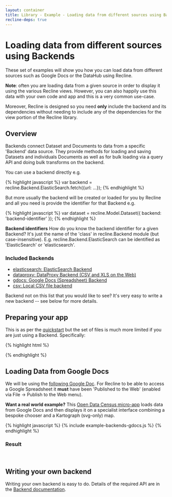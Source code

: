 ```yaml
---
layout: container
title: Library - Example - Loading data from different sources using Backends
recline-deps: true
---
```


<div class="page-header">
  <h1>
    Loading data from different sources using Backends
  </h1>
</div>

These set of examples will show you how you can load data from different
sources such as Google Docs or the DataHub using Recline.

<div class="alert alert-info">
<p><strong>Note</strong>: often you are loading data from a given source in
order to display it using the various Recline views. However, you can also
happily use this data with your own code and app and this is a very common
use-case.</p>
<p>Moreover, Recline is designed so you need <strong>only</strong> include the
backend and its dependencies without needing to include any of the dependencies
for the view portion of the Recline library.</p>
</div>

## Overview

Backends connect Dataset and Documents to data from a specific 'Backend' data
source. They provide methods for loading and saving Datasets and individuals
Documents as well as for bulk loading via a query API and doing bulk transforms
on the backend.

You can use a backend directly e.g.

{% highlight javascript %}
var backend = recline.Backend.ElasticSearch.fetch({url: ...});
{% endhighlight %}

But more usually the backend will be created or loaded for you by Recline and all you need is provide the identifier for that Backend e.g.

{% highlight javascript %}
var dataset = recline.Model.Dataset({
  backend: 'backend-identifier'
});
{% endhighlight %}

<div class="alert alert-info">
<strong>Backend identifiers</strong>
How do you know the backend identifier for a given Backend? It's just the name of the 'class' in recline.Backend module (but case-insensitive). E.g. recline.Backend.ElasticSearch can be identified as 'ElasticSearch' or 'elasticsearch'.
</div>

### Included Backends

* [elasticsearch: ElasticSearch Backend](docs/backend/elasticsearch.html)
* [dataproxy: DataProxy Backend (CSV and XLS on the Web)](docs/backend/dataproxy.html)
* [gdocs: Google Docs (Spreadsheet) Backend](docs/backend/gdocs.html)
* [csv: Local CSV file backend](docs/backend/csv.html)

Backend not on this list that you would like to see? It's very easy to write a new backend -- see below for more details.

## Preparing your app

This is as per the [quickstart](example-quickstart.html) but the set of files is much more limited if you are just using a Backend. Specifically:

{% highlight html %}
<!-- 3rd party dependencies -->
<script type="text/javascript" src="vendor/jquery/1.7.1/jquery.js"></script>
<script type="text/javascript" src="vendor/underscore/1.1.6/underscore.js"></script>
<script type="text/javascript" src="vendor/backbone/0.5.1/backbone.js"></script>
<!-- include the backend code you need e.g. here for gdocs -->
<script type="text/javascript" src="src/backend/gdocs.js"></script>

<!-- Or you can just include all of recline. -->
<script type="text/javascript" src="dist/recline.js"></script>
{% endhighlight %}


## Loading Data from Google Docs

We will be using the [following Google
Doc](https://docs.google.com/spreadsheet/ccc?key=0Aon3JiuouxLUdGZPaUZsMjBxeGhfOWRlWm85MmV0UUE#gid=0).
For Recline to be able to access a Google Spreadsheet it **must** have been
'Published to the Web' (enabled via File -> Publish to the Web menu).

<div class="alert alert-info">
<strong>Want a real world example?</strong> This <a
href="http://okfnlabs.org/opendatacensus">Open Data Census micro-app</a> loads
data from Google Docs and then displays it on a specialist interface combining
a bespoke chooser and a Kartograph (svg-only) map.
</div>

{% highlight javascript %}
{% include example-backends-gdocs.js %}
{% endhighlight %}

### Result

<div id="my-gdocs" class="doc-ex-rendered">&nbsp;</div>

<script type="text/javascript">
{% include example-backends-gdocs.js %}
</script>


## Writing your own backend

Writing your own backend is easy to do. Details of the required API are in the
[Backend documentation](docs/backends.html).

